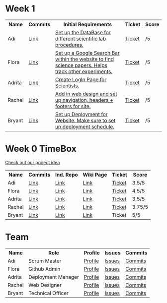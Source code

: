 # Week 1 

<table>
  <tr>
    <th> Name </th>
    <th> Commits </th>
    <th> Initial Requirements </th>
    <th> Ticket </th> 
    <th> Score </th>
  </tr>
   <tr>
    <td> Adi </td>
     <td> <a href="https://github.com/adhithin/lab-kit/commits/master/README.md"> Link </a> </td>
     <td> <a href="https://github.com/adhithin/lab-kit/issues/6" > Set up the DataBase for different scientific lab procedures.</a> </td>
     <td> <a href="https://github.com/adhithin/lab-kit/projects/1#card-79281654"> Ticket </a> </td>
    <td> /5 </td>
  </tr>
  <tr>
    <td> Flora </td>
     <td> <a href="https://github.com/adhithin/lab-kit/commits/master/README.md"> Link </a> </td>
     <td> <a href="https://github.com/adhithin/lab-kit/issues/7" > Set up a Google Search Bar within the website to find science papers. Helps track other experiments.</a> </td>
     <td> <a href="https://github.com/adhithin/lab-kit/projects/1#card-79281668"> Ticket </a> </td>
    <td> /5 </td>
  </tr>
<tr>
     <td> Adrita </td>
     <td> <a href="https://github.com/adhithin/lab-kit/commits/master/README.md"> Link </a> </td>
     <td> <a href="https://github.com/adhithin/lab-kit/issues/9" > Create LogIn Page for Scientists. </a>  </td>
     <td> <a href="https://github.com/adhithin/lab-kit/projects/1#card-79281715"> Ticket </a> </td>
    <td> /5 </td>
  </tr>
  <tr>
     <td> Rachel </td>
     <td> <a href="https://github.com/adhithin/lab-kit/commits/master/README.md"> Link </a> </td>
     <td> <a href="https://github.com/adhithin/lab-kit/issues/8" > Add in web design and set up navigation, headers + footers for site. </a>  </td>
     <td> <a href="https://github.com/adhithin/lab-kit/projects/1#card-79281679"> Ticket </a> </td>
    <td> /5 </td>
  </tr>
 <tr>
     <td> Bryant </td>
     <td> <a href="https://github.com/adhithin/lab-kit/commits/master/README.md"> Link </a> </td>
     <td> <a href="https://github.com/adhithin/lab-kit/issues/10" > Set up Deployment for Website. Make sure to set up deployment schedule. </a> </td>
     <td> <a href="https://github.com/adhithin/lab-kit/projects/1#card-79281725"> Ticket </a> </td>
    <td> /5 </td>
  </tr>
</table>



# Week 0 TimeBox 

[Check out our project idea](https://github.com/adhithin/lab-kit/wiki)
<table>
  <tr>
    <th> Name </th>
    <th> Commits </th>
    <th> Ind. Repo </th>
    <th> Wiki Page </th>
    <th> Ticket </th> 
    <th> Score </th>
  </tr>
   <tr>
    <td> Adi </td>
     <td> <a href="https://github.com/adhithin/lab-kit/commits/master/README.md"> Link </a> </td>
     <td> <a href="https://github.com/adhithin/adi-personal"> Link </a> </td>
    <td><a href="https://github.com/nighthawkcoders/nighthawk_csa/wiki/Tri-2:-Tech-Talk-5-Data-Ops"> Link </a></td>
     <td> <a href="https://github.com/adhithin/adi-personal/issues/1"> Ticket </a> </td>
    <td> 3.5/5 </td>
  </tr>
  <tr>
    <td> Flora </td>
    <td> <a href="https://github.com/florayuan18/just-to-suffer/commits/main"> Link </a> </td>
    <td> <a href="https://github.com/florayuan18/just-to-suffer"> Link </a> </td>
    <td><a href="https://github.com/nighthawkcoders/nighthawk_csa/wiki/Tri-2:-Tech-Talk-5-Data-Ops"> Link </a></td>
    <td> <a href="https://github.com/florayuan18/just-to-suffer/issues/1"> Ticket </td>
    <td> 4.5/5 </td>
  </tr>
<tr>
    <td> Adrita </td>
    <td> <a href="https://github.com/adritac-tech/datastructures/commits/main"> Link </td> </td>
    <td> <a href="https://github.com/adritac-tech/datastructures"> Link </td>
    <td><a href="https://github.com/nighthawkcoders/nighthawk_csa/wiki/Tri-2:-Tech-Talk-5-Data-Ops"> Link </a></td>
    <td> <a href="https://github.com/adritac-tech/datastructures/issues/1"> Ticket </td>
    <td> 3.5/5 </td>
  </tr>
  <tr>
    <td> Rachel </td>
    <td> <a href="https://github.com/rachelklee/csa-datastructures/commits/main" > Link </td>
    <td> <a href="https://github.com/rachelklee/csa-datastructures"> Link </td>
    <td> <a href="https://github.com/rachelklee/csa-datastructures/wiki/Week-0"> Link </a></td>
    <td> <a href="https://github.com/rachelklee/csa-datastructures/issues/1"> Ticket </a></td>
    <td> 3.75/5 </td>
  </tr>
 <tr>
    <td> Bryant </td>
    <td><a href="https://github.com/HexaDrakon/why-am-i-here/commits/master">Link</a></td>
    <td><a href="https://github.com/HexaDrakon/why-am-i-here">Link</a></td>
    <td><a href="https://github.com/nighthawkcoders/nighthawk_csa/wiki/Tri-2:-Tech-Talk-5-Data-Ops"> Link </a></td>
    <td> Ticket </td>
    <td> 5/5 </td>
  </tr>
</table>


# Team

<table>
  <tr>
    <th>Name</th>
    <th>Role</th>
    <th>Profile</th>
    <th>Issues</th>
    <th>Commits</th>
  </tr>
  <tr>
    <td> Adi </td>
    <td> Scrum Master </td>
    <td><a href="https://github.com/jm1021" target="_blank">Profile</a></td>
    <td><a href="https://github.com/nighthawkcoders/nighthawk_csa/issues?q=assignee%3Ajm1021" target="_blank">Issues</a></td>
    <td><a href="https://github.com/nighthawkcoders/nighthawk_csa/commits?author=jm1021" target="_blank">Commits</a></td>
  </tr>
  <tr>
    <td> Flora </td>
    <td> Github Admin </td>
    <td><a href="https://github.com/jm1021" target="_blank">Profile</a></td>
    <td><a href="https://github.com/nighthawkcoders/nighthawk_csa/issues?q=assignee%3Ajm1021" target="_blank">Issues</a></td>
    <td><a href="https://github.com/nighthawkcoders/nighthawk_csa/commits?author=jm1021" target="_blank">Commits</a></td>
  </tr>
  <tr>
    <td> Adrita </td>
    <td> Deployment Manager </td>
    <td><a href="https://github.com/jm1021" target="_blank">Profile</a></td>
    <td><a href="https://github.com/nighthawkcoders/nighthawk_csa/issues?q=assignee%3Ajm1021" target="_blank">Issues</a></td>
    <td><a href="https://github.com/nighthawkcoders/nighthawk_csa/commits?author=jm1021" target="_blank">Commits</a></td>
  </tr>
  <tr>
    <td> Rachel </td>
    <td> Web Designer </td>
    <td><a href="https://github.com/rachelklee" target="_blank">Profile</a></td>
    <td><a href="https://github.com/adhithin/lab-kit/issues?q=is%3Aissue+is%3Aopen+label%3ARachel" target="_blank">Issues</a></td>
    <td><a href="https://github.com/adhithin/lab-kit/commits?author=rachelklee" target="_blank">Commits</a></td>
  </tr>
  <tr>
    <td> Bryant </td>
    <td> Technical Officer </td>
    <td><a href="https://github.com/jm1021" target="_blank">Profile</a></td>
    <td><a href="https://github.com/nighthawkcoders/nighthawk_csa/issues?q=assignee%3Ajm1021" target="_blank">Issues</a></td>
    <td><a href="https://github.com/nighthawkcoders/nighthawk_csa/commits?author=jm1021" target="_blank">Commits</a></td>
  </tr>
</table>

